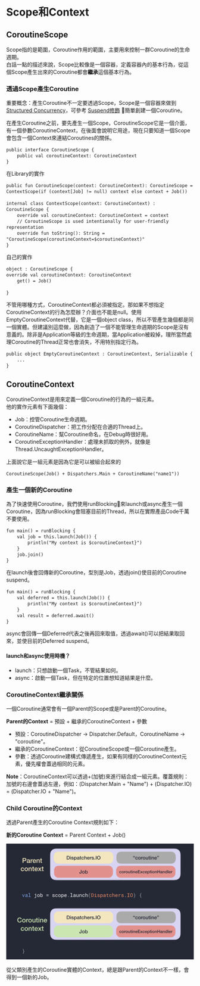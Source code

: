 # Scope和Context

## CoroutineScope

Scope指的是範圍，Coroutine作用的範圍，主要用來控制一群Coroutine的生命週期。  
白話一點的描述來說，Scope比較像是一個容器，定義容器內的基本行為，從這個Scope產生出來的Coroutine都會**繼承**這個基本行為。

### 透過Scope產生Coroutine

重要概念：產生Coroutine不一定要透過Scope，Scope是一個容器來做到[Structured Concurrency](https://elizarov.medium.com/structured-concurrency-722d765aa952)，可參考 [Suspend修飾](https://app.gitbook.com/@cmmobile/s/androidbook/~/drafts/-MOZACvGhVINmRDWcDzX/xin-ren-xun-lian/kotlin-coroutine/xian-kuang) 簡單創建一個Coroutine。

在產生Coroutine之前，要先產生一個Scope，CoroutineScope它是一個介面，有一個參數CoroutineContext，在後面會說明它用途，現在只要知道一個Scope會包含一個Context來連結Coroutines的關係。

```text
public interface CoroutineScope {
    public val coroutineContext: CoroutineContext
}
```

在Library的實作

```text
public fun CoroutineScope(context: CoroutineContext): CoroutineScope = ContextScope(if (context[Job] != null) context else context + Job())

internal class ContextScope(context: CoroutineContext) : CoroutineScope {
    override val coroutineContext: CoroutineContext = context
    // CoroutineScope is used intentionally for user-friendly representation
    override fun toString(): String = "CoroutineScope(coroutineContext=$coroutineContext)"
}
```

自己的實作

```text
object : CoroutineScope {
override val coroutineContext: CoroutineContext
    get() = Job()

}
```

不管用哪種方式，CoroutineContext都必須被指定。那如果不想指定CoroutineContext的行為怎麼辦？介面也不能是null。使用EmptyCoroutineContext代替，它是一個object class，所以不管產生幾個都是同一個實體。但建議別這麼做，因為創造了一個不能管理生命週期的Scope是沒有意義的。除非是Application等級的生命週期，當Application被殺掉，理所當然處理Coroutine的Thread正常也會消失，不用特別指定行為。

```text
public object EmptyCoroutineContext : CoroutineContext, Serializable {
    ...
}
```

## CoroutineContext

CoroutineContext是用來定義一個Coroutine的行為的一組元素。  
他的實作元素有下面幾個：

* Job：控管Coroutine生命週期。
* CoroutineDispatcher：把工作分配在合適的Thread上。
* CoroutineName：幫Coroutine命名，在Debug時很好用。
* CoroutineExceptionHandler：處理未抓取的例外，就像是Thread.UncaughtExceptionHandler。

上面說它是一組元素是因為它是可以被組合起來的

```text
CoroutineScope(Job() + Dispatchers.Main + CoroutineName("name1"))
```

### 產生一個新的Coroutine

為了快速使用Coroutine，我們使用runBlocking來launch或async產生一個Coroutine，因為runBlocking會阻塞目前的Thread，所以在實際產品Code千萬不要使用。

```text
fun main() = runBlocking { 
    val job = this.launch(Job()) {
        println("My context is $coroutineContext}")        
    }
    job.join()
}
```

在launch後會回傳新的Coroutine，型別是Job，透過join\(\)使目前的Coroutine suspend。

```text
fun main() = runBlocking { 
    val deferred = this.launch(Job()) {
        println("My context is $coroutineContext}")        
    }
    val result = deferred.await()
}
```

async會回傳一個Deferred代表之後再回來取值，透過await\(\)可以把結果取回來，並使目前的Deferred suspend。

#### launch和async使用時機？

* launch：只想啟動一個Task，不管結果如何。
* async：啟動一個Task，但在特定的位置想知道結果是什麼。

### CoroutineContext繼承關係

一個Coroutine通常會有一個Parent的Scope或是Parent的Coroutine。

**Parent的Context** = 預設 + 繼承的CoroutineContext + 參數

* 預設：CoroutineDispatcher -&gt; Dispatcher.Default，CoroutineName -&gt; "coroutine"。
* 繼承的CoroutineContext：從CoroutineScope或一個Coroutine產生。
* 參數：透過Coroutine建構式傳遞產生，如果有同樣的CoroutineContext元素，優先權會蓋過相同的元素。

**Note**：CoroutineContext可以透過+\(加號\)來進行結合成一組元素。覆蓋規則：加號的右邊會蓋過左邊，例如：\(Dispatcher.Main + "Name"\) + \(Dispatcher.IO\) = \(Dispatcher.IO + "Name"\)。

### Child Coroutine的Context

透過Parent產生的Coroutine Context規則如下：

**新的Coroutine Context** = Parent Context + Job\(\)

![](../../.gitbook/assets/0_lpniofvgqqrqpz__.png)

從父類別產生的Coroutine實體的Context，總是跟Parent的Context不一樣，會得到一個新的Job。

